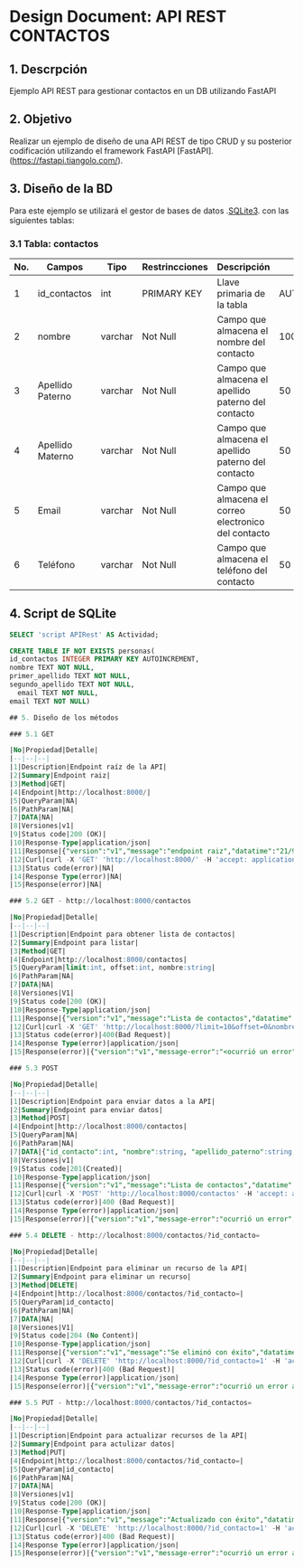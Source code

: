 # Design Document: API REST CONTACTOS

## 1. Descrpción
Ejemplo API REST para gestionar contactos en un DB utilizando FastAPI

## 2. Objetivo
Realizar un ejemplo de diseño de una API REST de tipo CRUD y su posterior codificación utilizando el framework FastAPI [FastAPI].(https://fastapi.tiangolo.com/).

## 3. Diseño de la BD 
Para este ejemplo se utilizará el gestor de bases de datos .[SQLite3](https://www.sqlite.org). con las siguientes tablas:

### 3.1 Tabla: contactos

|No.|Campos|Tipo|Restrincciones|Descripción|Tamaño|
|--|--|--|--|--|--|
|1|id_contactos|int|PRIMARY KEY|Llave primaria de la tabla|AUTOINCREMENT|
|2|nombre|varchar|Not Null|Campo que almacena el nombre del contacto|100|
|3|Apellido Paterno|varchar|Not Null|Campo que almacena el apellido paterno del contacto|50|
|4|Apellido Materno|varchar|Not Null|Campo que almacena el apellido paterno del contacto|50|
|5|Email|varchar|Not Null|Campo que almacena el correo electronico del contacto|50|
|6|Teléfono|varchar|Not Null|Campo que almacena el teléfono del contacto|50|

## 4. Script de SQLite

```sql
SELECT 'script APIRest' AS Actividad;

CREATE TABLE IF NOT EXISTS personas(
id_contactos INTEGER PRIMARY KEY AUTOINCREMENT,
nombre TEXT NOT NULL,
primer_apellido TEXT NOT NULL,
segundo_apellido TEXT NOT NULL,
  email TEXT NOT NULL,
email TEXT NOT NULL)

## 5. Diseño de los métodos

### 5.1 GET

|No|Propiedad|Detalle|
|--|--|--|
|1|Description|Endpoint raíz de la API|
|2|Summary|Endpoint raiz|
|3|Method|GET|
|4|Endpoint|http://localhost:8000/|
|5|QueryParam|NA|
|6|PathParam|NA|
|7|DATA|NA|
|8|Versiones|v1|
|9|Status code|200 (OK)|
|10|Response-Type|application/json|
|11|Response|{"version":"v1","message":"endpoint raiz","datatime":"21/9/23 10:16"}|
|12|Curl|curl -X 'GET' 'http://localhost:8000/' -H 'accept: application/json'|
|13|Status code(error)|NA|
|14|Response Type(error)|NA|
|15|Response(error)|NA|

### 5.2 GET - http://localhost:8000/contactos

|No|Propiedad|Detalle|
|--|--|--|
|1|Description|Endpoint para obtener lista de contactos|
|2|Summary|Endpoint para listar|
|3|Method|GET|
|4|Endpoint|http://localhost:8000/contactos|
|5|QueryParam|limit:int, offset:int, nombre:string|
|6|PathParam|NA|
|7|DATA|NA|
|8|Versiones|V1|
|9|Status code|200 (OK)|
|10|Response-Type|application/json|
|11|Response|{"version":"v1","message":"Lista de contactos","datatime":"25/9/23 9:36"}|
|12|Curl|curl -X 'GET' 'http://localhost:8000/?limit=10&offset=0&nombre=Juan' -H 'accept: application/json'|
|13|Status code(error)|400(Bad Request)|
|14|Response Type(error)|application/json|
|15|Response(error)|{"version":"v1","message-error":"<ocurrió un error","datatime":"25/9/27 9:36"}|

### 5.3 POST

|No|Propiedad|Detalle|
|--|--|--|
|1|Description|Endpoint para enviar datos a la API|
|2|Summary|Endpoint para enviar datos|
|3|Method|POST|
|4|Endpoint|http://localhost:8000/contactos|
|5|QueryParam|NA|
|6|PathParam|NA|
|7|DATA|{"id_contacto":int, "nombre":string, "apellido_paterno":string, "apellido_materno":string, "email":string, "telefono":string}|
|8|Versiones|v1|
|9|Status code|201(Created)|
|10|Response-Type|application/json|
|11|Response|{"version":"v1","message":"Lista de contactos","datatime":"25/9/23 9:46"}|
|12|Curl|curl -X 'POST' 'http://localhost:8000/contactos' -H 'accept: application/json' -d '{"id_contacto":int, "nombre":string, "apellido_paterno":string, "apellido_materno":string, "email":string, "telefono":string}'|
|13|Status code(error)|400 (Bad Request)|
|14|Response Type(error)|application/json|
|15|Response(error)|{"version":"v1","message-error":"ocurrió un error","datatime":"25/9/27 9:46"}|

### 5.4 DELETE - http://localhost:8000/contactos/?id_contacto=

|No|Propiedad|Detalle|
|--|--|--|
|1|Description|Endpoint para eliminar un recurso de la API|
|2|Summary|Endpoint para eliminar un recurso|
|3|Method|DELETE|
|4|Endpoint|http://localhost:8000/contactos/?id_contacto=|
|5|QueryParam|id_contacto|
|6|PathParam|NA|
|7|DATA|NA|
|8|Versiones|V1|
|9|Status code|204 (No Content)|
|10|Response-Type|application/json|
|11|Response|{"version":"v1","message":"Se eliminó con éxito","datatime":"25/9/23 9:56"}|
|12|Curl|curl -X 'DELETE' 'http://localhost:8000/?id_contacto=1' -H 'accept: application/json'|
|13|Status code(error)|400 (Bad Request)|
|14|Response Type(error)|application/json|
|15|Response(error)|{"version":"v1","message-error":"ocurrió un error al eliminar","datatime":"25/9/27 9:56"}|

### 5.5 PUT - http://localhost:8000/contactos/?id_contactos=

|No|Propiedad|Detalle|
|--|--|--|
|1|Description|Endpoint para actualizar recursos de la API|
|2|Summary|Endpoint para actulizar datos|
|3|Method|PUT|
|4|Endpoint|http://localhost:8000/contactos/?id_contacto=|
|5|QueryParam|id_contacto|
|6|PathParam|NA|
|7|DATA|NA|
|8|Versiones|v1|
|9|Status code|200 (OK)|
|10|Response-Type|application/json|
|11|Response|{"version":"v1","message":"Actualizado con éxito","datatime":"25/9/23 10:06"}|
|12|Curl|curl -X 'DELETE' 'http://localhost:8000/?id_contacto=1' -H 'accept: application/json'|
|13|Status code(error)|400 (Bad Request)|
|14|Response Type(error)|application/json|
|15|Response(error)|{"version":"v1","message-error":"ocurrió un error al actualizar","datatime":"21/9/27 10:06"}|
